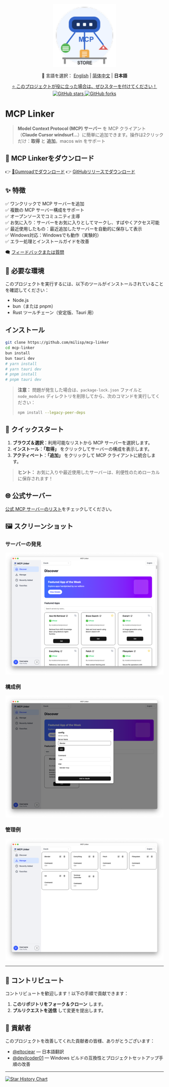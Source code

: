 <p align="center">
  <img src="../public/logo.png" alt="Project Logo" width="200" />
</p>

<p align="center">
  📘 言語を選択：
  <a href="../README.md">English</a> |
  <a href="./README.zh-CN.md">简体中文</a> |
  <strong>日本語</strong>
</p>

<p align="center">
  <a href="https://github.com/milisp/mcp-linker/stargazers">
    ⭐ このプロジェクトが役に立った場合は、ぜひスターを付けてください！
  </a>
  <br/>
  <a href="https://github.com/milisp/mcp-linker">
    <img src="https://img.shields.io/github/stars/milisp/mcp-linker?style=social" alt="GitHub stars"/>
    <img src="https://img.shields.io/github/forks/milisp/mcp-linker?style=social" alt="GitHub forks"/>
  </a>
</p>

# MCP Linker

> **Model Context Protocol (MCP) サーバー** を MCP クライアント（**Claude Cursor windsurf...**）に簡単に追加できます。操作は2クリックだけ：**取得** と **追加**。macos win をサポート

## 🔽 MCP Linkerをダウンロード

👉 [🐙Gumroadでダウンロード](https://wei40680.gumroad.com/l/jdbuvc?wanted=true)
👉 [GitHubリリースでダウンロード](https://github.com/milisp/mcp-linker/releases)

## ✨ 特徴

✅ ワンクリックで MCP サーバーを追加  
✅ 複数の MCP サーバー構成をサポート  
✅ オープンソースでコミュニティ主導  
✅ お気に入り：サーバーをお気に入りとしてマークし、すばやくアクセス可能  
✅ 最近使用したもの：最近追加したサーバーを自動的に保存して表示  
✅ Windows対応：Windowsでも動作（実験的）  
✅ エラー処理とインストールガイドを改善  

🗨 [フィードバックまたは質問](https://github.com/milisp/mcp-linker/discussions)

## 🔧 必要な環境

このプロジェクトを実行するには、以下のツールがインストールされていることを確認してください：

- Node.js
- bun（または pnpm）
- Rust ツールチェーン（安定版、Tauri 用）

## インストール

```bash
git clone https://github.com/milisp/mcp-linker
cd mcp-linker
bun install
bun tauri dev
# yarn install
# yarn tauri dev
# pnpm install
# pnpm tauri dev
```

> **注意：** 問題が発生した場合は、`package-lock.json` ファイルと `node_modules` ディレクトリを削除してから、次のコマンドを実行してください：
> ```bash
> npm install --legacy-peer-deps
> ```

## 🚀 クイックスタート

1. **ブラウズ＆選択**：利用可能なリストから MCP サーバーを選択します。  
2. **インストール**：**「取得」** をクリックしてサーバーの構成を表示します。  
3. **アクティベート**：**「追加」** をクリックして MCP クライアントに統合します。  

> **ヒント：** お気に入りや最近使用したサーバーは、利便性のためローカルに保存されます！

## 🌐 公式サーバー

[公式 MCP サーバーのリスト](https://github.com/modelcontextprotocol/servers)をチェックしてください。

## 🖼️ スクリーンショット

### サーバーの発見
![発見スクリーンショット](../images/home.png)

### 構成例
![構成スクリーンショット](../images/config.png)

### 管理例
![管理スクリーンショット](../images/manager.png)

---

## 🤝 コントリビュート

コントリビュートを歓迎します！以下の手順で貢献できます：

1. **このリポジトリをフォーク＆クローン** します。
2. **プルリクエストを送信** して変更を提出します。

## 🎉 貢献者

このプロジェクトを改善してくれた貢献者の皆様、ありがとうございます：

- [@eltociear](https://github.com/eltociear) — 日本語翻訳
- [@devilcoder01](https://github.com/devilcoder01) — Windows ビルドの互換性とプロジェクトセットアップ手順の改善

---

[![Star History Chart](https://api.star-history.com/svg?repos=milisp/mcp-linker&type=Date)](https://star-history.com/#milisp/mcp-linker)